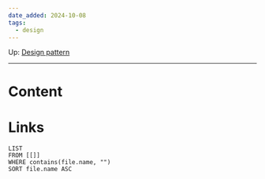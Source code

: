 ```yaml
---
date_added: 2024-10-08
tags:
  - design
---
```

Up: [Design pattern](Design%20pattern.md)
___
# Content
# Links
```dataview
LIST
FROM [[]]
WHERE contains(file.name, "")
SORT file.name ASC
```

